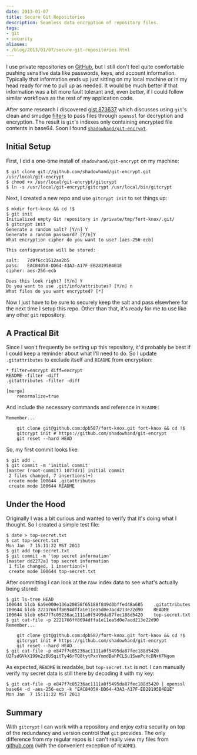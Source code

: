 ```yaml
---
date: 2013-01-07
title: Secure Git Repositories
description: Seamless data encryption of repository files.
tags:
- git
- security
aliases:
- /blog/2013/01/07/secure-git-repositories.html
---
```


I use private repositories on [GitHub][1], but I still don't feel quite comfortable pushing sensitive data like
passwords, keys, and account information. Typically that information ends up just sitting on my local machine or in my
head ready for me to pull up as needed. It would be much better if that information was a bit more fault tolerant and,
even better, if I could follow similar workflows as the rest of my application code.

After some research I discovered [gist 873637][2] which discusses using `git`'s clean and smudge [filters][4] to pass
files through `openssl` for decryption and encryption. The result is `git`'s indexes only containing encrypted file
contents in base64. Soon I found [`shadowhand/git-encrypt`][3].


## Initial Setup

First, I did a one-time install of `shadowhand/git-encrypt` on my machine:

```
$ git clone git://github.com/shadowhand/git-encrypt.git /usr/local/git-encrypt
$ chmod +x /usr/local/git-encrypt/gitcrypt
$ ln -s /usr/local/git-encrypt/gitcrypt /usr/local/bin/gitcrypt
```

Next, I created a new repo and use `gitcrypt init` to set things up:

```
$ mkdir fort-knox && cd !$
$ git init
Initialized empty Git repository in /private/tmp/fort-knox/.git/
$ gitcrypt init
Generate a random salt? [Y/n] Y
Generate a random password? [Y/n]Y
What encryption cipher do you want to use? [aes-256-ecb] 

This configuration will be stored:

salt:   7d9f6cc1512aa2b5
pass:   EAC8405A-DD64-43A3-A17F-EB28195B4B1E
cipher: aes-256-ecb

Does this look right? [Y/n] Y
Do you want to use .git/info/attributes? [Y/n] n
What files do you want encrypted? [*] 
```

Now I just have to be sure to securely keep the salt and pass elsewhere for the next time I setup this repo. Other than
that, it's ready for me to use like any other `git` repository.


## A Practical Bit

Since I won't frequently be setting up this repository, it'd probably be best if I could keep a reminder about what I'll
need to do. So I update `.gitattributes` to exclude itself and `README` from encryption:

```vim
* filter=encrypt diff=encrypt
README -filter -diff
.gitattributes -filter -diff

[merge]
    renormalize=true
```

And include the necessary commands and reference in `README`:

```
Remember...

    git clone git@github.com:dpb587/fort-knox.git fort-knox && cd !$
    gitcrypt init # https://github.com/shadowhand/git-encrypt
    git reset --hard HEAD
```

So, my first commit looks like:

```
$ git add .
$ git commit -m 'initial commit'
[master (root-commit) 1077d71] initial commit
 2 files changed, 7 insertions(+)
 create mode 100644 .gitattributes
 create mode 100644 README
```


## Under the Hood

Originally I was a bit curious and wanted to verify that it's doing what I thought. So I created a simple test file:

```
$ date > top-secret.txt
$ cat top-secret.txt 
Mon Jan  7 15:11:22 MST 2013
$ git add top-secret.txt
$ git commit -m 'top secret information'
[master dd2272a] top secret information
 1 file changed, 1 insertion(+)
 create mode 100644 top-secret.txt
```

After committing I can look at the raw index data to see what's actually being stored:

```
$ git ls-tree HEAD
100644 blob 6a9e000e136a20858f65188f849d0bffed48a685	.gitattributes
100644 blob 2221766ff8694dffa1e11ea5d0e7acd213e22d90	README
100644 blob e847f7c05236ac1111a0f5495da87fec188d5420	top-secret.txt
$ git cat-file -p 2221766ff8694dffa1e11ea5d0e7acd213e22d90
Remember...

    git clone git@github.com:dpb587/fort-knox.git fort-knox && cd !$
    gitcrypt init # https://github.com/shadowhand/git-encrypt
    git reset --hard HEAD
$ git cat-file -p e847f7c05236ac1111a0f5495da87fec188d5420
U2FsdGVkX199n2zBUSqitTy46rTQ8tytPxnYmmdBahPCL5u1SwnPcYcDN+KFNgom
```

As expected, `README` is readable, but `top-secret.txt` is not. I can manually verify my secret data is still there by
decoding it with my key:

```
$ git cat-file -p e847f7c05236ac1111a0f5495da87fec188d5420 | openssl base64 -d -aes-256-ecb -k "EAC8405A-DD64-43A3-A17F-EB28195B4B1E"
Mon Jan  7 15:11:22 MST 2013
```


## Summary

With `gitcrypt` I can work with a repository and enjoy extra security on top of the redundancy and version control that
`git` provides. The only difference from my regular repos is I can't really view my files from [github.com][1] (with the
convenient exception of `README`).


 [1]: https://github.com/
 [2]: https://gist.github.com/873637
 [3]: https://github.com/shadowhand/git-encrypt
 [4]: http://git-scm.com/book/ch7-2.html#Keyword-Expansion
